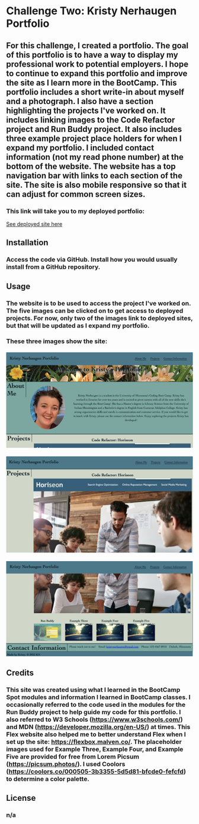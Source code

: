 # Challenge Two: Kristy Nerhaugen Portfolio

## For this challenge, I created a portfolio. The goal of this portfolio is to have a way to display my professional work to potential employers. I hope to continue to expand this portfolio and improve the site as I learn more in the BootCamp. This portfolio includes a short write-in about myself and a photograph. I also have a section highlighting the projects I've worked on. It includes linking images to the Code Refactor project and Run Buddy project. It also includes three example project place holders for when I expand my portfolio. I included contact information (not my read phone number) at the bottom of the website. The website has a top navigation bar with links to each section of the site. The site is also mobile responsive so that it can adjust for common screen sizes. 

### This link will take you to my deployed portfolio:

[See deployed site here](https://kristynerhaugen.github.io/KristyNerhaugen_Portfolio/)

## Installation
### Access the code via GitHub. Install how you would usually install from a GitHub repository. 

## Usage
### The website is to be used to access the project I've worked on. The five images can be clicked on to get access to deployed projects. For now, only two of the images link to deployed sites, but that will be updated as I expand my portfolio. 

### These three images show the site: 
#### ![Screen Shot One](assets/images/ScreenShot_One.png)
#### ![Screen Shot Two](assets/images/ScreenShot_Two.png)
#### ![Screen Shot Three](assets/images/ScreenShot_Three.png) 

## Credits
### This site was created using what I learned in the BootCamp Spot modules and information I learned in BootCamp classes. I occasionally referred to the code used in the modules for the Run Buddy project to help guide my code for this portfolio. I also referred to W3 Schools (https://www.w3schools.com/) and MDN (https://developer.mozilla.org/en-US/) at times. This Flex website also helped me to better understand Flex when I set up the site: https://flexbox.malven.co/. The placeholder images used for Example Three, Example Four, and Example Five are provided for free from Lorem Picsum (https://picsum.photos/). I used Coolors (https://coolors.co/000505-3b3355-5d5d81-bfcde0-fefcfd) to determine a color palette. 

## License 
### n/a 
